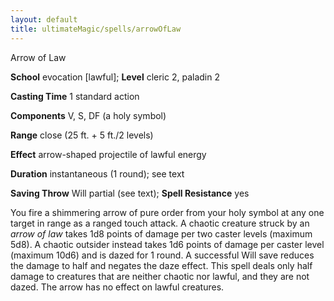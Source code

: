 ```yaml
---
layout: default
title: ultimateMagic/spells/arrowOfLaw
---
```

Arrow of Law

**School** evocation [lawful]; **Level** cleric 2, paladin 2

**Casting Time** 1 standard action

**Components** V, S, DF (a holy symbol)

**Range** close (25 ft. + 5 ft./2 levels)

**Effect** arrow-shaped projectile of lawful energy

**Duration** instantaneous (1 round); see text

**Saving Throw** Will partial (see text); **Spell Resistance** yes

You fire a shimmering arrow of pure order from your holy symbol at any one target in range as a ranged touch attack. A chaotic creature struck by an _arrow of law_ takes 1d8 points of damage per two caster levels (maximum 5d8). A chaotic outsider instead takes 1d6 points of damage per caster level (maximum 10d6) and is dazed for 1 round. A successful Will save reduces the damage to half and negates the daze effect. This spell deals only half damage to creatures that are neither chaotic nor lawful, and they are not dazed. The arrow has no effect on lawful creatures.

